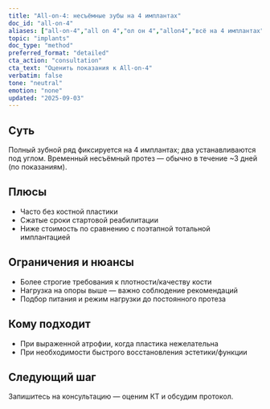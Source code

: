 ```yaml
---
title: "All-on-4: несъёмные зубы на 4 имплантах"
doc_id: "all-on-4"
aliases: ["all-on-4","all on 4","ол он 4","allon4","всё на 4 имплантах"]
topic: "implants"
doc_type: "method"
preferred_format: "detailed"
cta_action: "consultation"
cta_text: "Оценить показания к All-on-4"
verbatim: false
tone: "neutral"
emotion: "none"
updated: "2025-09-03"
---
```


## Суть
Полный зубной ряд фиксируется на 4 имплантах; два устанавливаются под углом. Временный несъёмный протез — обычно в течение ~3 дней (по показаниям).

## Плюсы
- Часто без костной пластики  
- Сжатые сроки стартовой реабилитации  
- Ниже стоимость по сравнению с поэтапной тотальной имплантацией

## Ограничения и нюансы
- Более строгие требования к плотности/качеству кости  
- Нагрузка на опоры выше — важно соблюдение рекомендаций  
- Подбор питания и режим нагрузки до постоянного протеза

## Кому подходит
- При выраженной атрофии, когда пластика нежелательна  
- При необходимости быстрого восстановления эстетики/функции

## Следующий шаг
Запишитесь на консультацию — оценим КТ и обсудим протокол.
